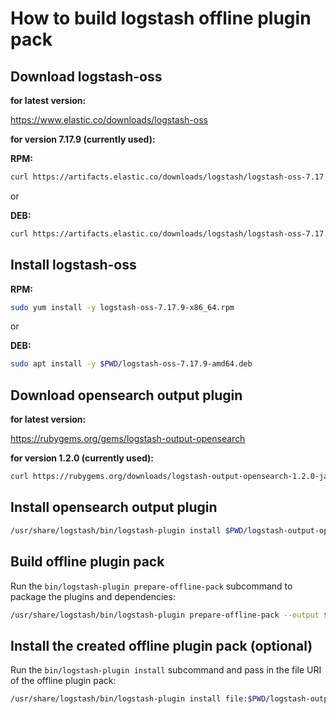 # How to build logstash offline plugin pack

## Download logstash-oss

**for latest version:**

https://www.elastic.co/downloads/logstash-oss

**for version 7.17.9 (currently used):**

**RPM:**
```sh
curl https://artifacts.elastic.co/downloads/logstash/logstash-oss-7.17.9-x86_64.rpm --output logstash-oss-7.17.9-x86_64.rpm
```

or 

**DEB:**
```sh
curl https://artifacts.elastic.co/downloads/logstash/logstash-oss-7.17.9-amd64.deb --output logstash-oss-7.17.9-amd64.deb
```

## Install logstash-oss

**RPM:**
```sh
sudo yum install -y logstash-oss-7.17.9-x86_64.rpm
```

or 

**DEB:**
```sh
sudo apt install -y $PWD/logstash-oss-7.17.9-amd64.deb
```

## Download opensearch output plugin

**for latest version:**

https://rubygems.org/gems/logstash-output-opensearch

**for version 1.2.0 (currently used):**

```sh
curl https://rubygems.org/downloads/logstash-output-opensearch-1.2.0-java.gem --output logstash-output-opensearch-1.2.0-java.gem
```

## Install opensearch output plugin

```sh
/usr/share/logstash/bin/logstash-plugin install $PWD/logstash-output-opensearch-1.2.0-java.gem
```

## Build offline plugin pack

Run the `bin/logstash-plugin prepare-offline-pack` subcommand to package the plugins and dependencies:

```sh
/usr/share/logstash/bin/logstash-plugin prepare-offline-pack --output $PWD/logstash-output-plugin-offline-7.17.9.zip logstash-output-opensearch
```

## Install the created offline plugin pack (optional)

Run the `bin/logstash-plugin install` subcommand and pass in the file URI of the offline plugin pack:

```sh
/usr/share/logstash/bin/logstash-plugin install file:$PWD/logstash-output-plugin-offline-7.17.9.zip
```